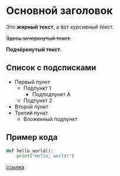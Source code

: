# Основной заголовок

Это **жирный текст**, а вот *курсивный текст*.

~~Здесь зачеркнутый текст.~~

__Подчёркнутый текст__.

## Список с подсписками

- Первый пункт
  - Подпункт 1
    - Подподпункт A
  - Подпункт 2
- Второй пункт
- Третий пункт
  - Вложенный подпункт

## Пример кода

```python
def hello_world():
    print("Hello, world!")
```

[ссылка](https://core.telegram.org/bots/api)
